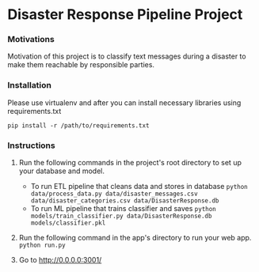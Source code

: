# Disaster Response Pipeline Project

### Motivations
Motivation of this project is to classify text messages during a disaster to make them reachable by responsible parties. 

### Installation
Please use virtualenv and after you can install necessary libraries using requirements.txt

`pip install -r /path/to/requirements.txt`

### Instructions
1. Run the following commands in the project's root directory to set up your database and model.

    - To run ETL pipeline that cleans data and stores in database
        `python data/process_data.py data/disaster_messages.csv data/disaster_categories.csv data/DisasterResponse.db`
    - To run ML pipeline that trains classifier and saves
        `python models/train_classifier.py data/DisasterResponse.db models/classifier.pkl`

2. Run the following command in the app's directory to run your web app.
    `python run.py`

3. Go to http://0.0.0.0:3001/
